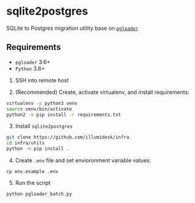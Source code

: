 # sqlite2postgres

SQLite to Postgres migration utility base on [`pgloader`](https://pgloader.readthedocs.io/en/latest/ref/sqlite.html)

## Requirements

- `pgloader` 3.6+
- `Python` 3.6+

1. SSH into remote host

2. (Recommended) Create, activate virtualenv, and install requirements:

```bash
virtualenv -p python3 venv
source venv/bin/activate
python2 -m pip install -r requirements.txt
```

3. Install `sqlite2postgres`

```bash
git clone https://github.com/illumidesk/infra
cd infra/utils
python -m pip install .
```

4. Create `.env` file and set envioronment variable values:

```shell
cp env.example .env
```

5. Run the script

```shell
python pgloader_batch.py
```
